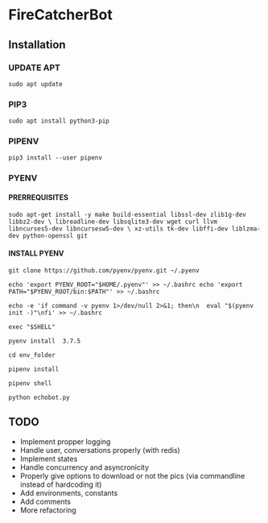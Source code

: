 # FireCatcherBot

## Installation

### UPDATE APT

`
sudo apt update
`

### PIP3

`
sudo apt install python3-pip
`

### PIPENV

`
pip3 install --user pipenv
`

### PYENV

#### PRERREQUISITES

`
sudo apt-get install -y make build-essential libssl-dev zlib1g-dev libbz2-dev \
libreadline-dev libsqlite3-dev wget curl llvm libncurses5-dev libncursesw5-dev \
xz-utils tk-dev libffi-dev liblzma-dev python-openssl git
`

#### INSTALL PYENV

`
git clone https://github.com/pyenv/pyenv.git ~/.pyenv
`

`
echo 'export PYENV_ROOT="$HOME/.pyenv"' >> ~/.bashrc
echo 'export PATH="$PYENV_ROOT/bin:$PATH"' >> ~/.bashrc
`

`
echo -e 'if command -v pyenv 1>/dev/null 2>&1; then\n  eval "$(pyenv init -)"\nfi' >> ~/.bashrc
`

`
exec "$SHELL"
`

`
pyenv install  3.7.5
`

`
cd env_folder
`

`
pipenv install
`

`
pipenv shell
`

`
python echobot.py
`

## TODO

- Implement propper logging
- Handle user, conversations properly (with redis)
- Implement states
- Handle concurrency and asyncronicity
- Properly give options to download or not the pics (via commandline instead of hardcoding it)
- Add environments, constants
- Add comments
- More refactoring